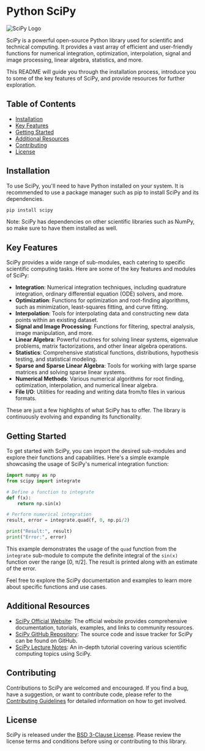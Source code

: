 # Python SciPy

![SciPy Logo](https://www.scipy.org/_static/img/scipy_med.png)

SciPy is a powerful open-source Python library used for scientific and technical computing. It provides a vast array of efficient and user-friendly functions for numerical integration, optimization, interpolation, signal and image processing, linear algebra, statistics, and more.

This README will guide you through the installation process, introduce you to some of the key features of SciPy, and provide resources for further exploration.

## Table of Contents
- [Installation](#installation)
- [Key Features](#key-features)
- [Getting Started](#getting-started)
- [Additional Resources](#additional-resources)
- [Contributing](#contributing)
- [License](#license)

## Installation

To use SciPy, you'll need to have Python installed on your system. It is recommended to use a package manager such as pip to install SciPy and its dependencies.

```bash
pip install scipy
```

Note: SciPy has dependencies on other scientific libraries such as NumPy, so make sure to have them installed as well.

## Key Features

SciPy provides a wide range of sub-modules, each catering to specific scientific computing tasks. Here are some of the key features and modules of SciPy:

- **Integration**: Numerical integration techniques, including quadrature integration, ordinary differential equation (ODE) solvers, and more.
- **Optimization**: Functions for optimization and root-finding algorithms, such as minimization, least-squares fitting, and curve fitting.
- **Interpolation**: Tools for interpolating data and constructing new data points within an existing dataset.
- **Signal and Image Processing**: Functions for filtering, spectral analysis, image manipulation, and more.
- **Linear Algebra**: Powerful routines for solving linear systems, eigenvalue problems, matrix factorizations, and other linear algebra operations.
- **Statistics**: Comprehensive statistical functions, distributions, hypothesis testing, and statistical modeling.
- **Sparse and Sparse Linear Algebra**: Tools for working with large sparse matrices and solving sparse linear systems.
- **Numerical Methods**: Various numerical algorithms for root finding, optimization, interpolation, and numerical linear algebra.
- **File I/O**: Utilities for reading and writing data from/to files in various formats.

These are just a few highlights of what SciPy has to offer. The library is continuously evolving and expanding its functionality.

## Getting Started

To get started with SciPy, you can import the desired sub-modules and explore their functions and capabilities. Here's a simple example showcasing the usage of SciPy's numerical integration function:

```python
import numpy as np
from scipy import integrate

# Define a function to integrate
def f(x):
    return np.sin(x)

# Perform numerical integration
result, error = integrate.quad(f, 0, np.pi/2)

print("Result:", result)
print("Error:", error)
```

This example demonstrates the usage of the `quad` function from the `integrate` sub-module to compute the definite integral of the `sin(x)` function over the range [0, π/2]. The result is printed along with an estimate of the error.

Feel free to explore the SciPy documentation and examples to learn more about specific functions and use cases.

## Additional Resources

- [SciPy Official Website](https://www.scipy.org/): The official website provides comprehensive documentation, tutorials, examples, and links to community resources.
- [SciPy GitHub Repository](https://github.com/scipy/scipy): The source code and issue tracker for SciPy can be found on GitHub.
- [SciPy Lecture Notes](https://scipy-lectures.org/): An in-depth tutorial covering various scientific computing topics using SciPy.

## Contributing

Contributions to SciPy are welcomed and encouraged. If you find a bug, have a suggestion, or want to contribute code, please refer to the [Contributing Guidelines](https://github.com/scipy/scipy/blob/main/CONTRIBUTING.rst) for detailed information on how to get involved.

## License

SciPy is released under the [BSD 3-Clause License](https://github.com/scipy/scipy/blob/main/LICENSE.txt). Please review the license terms and conditions before using or contributing to this library.
